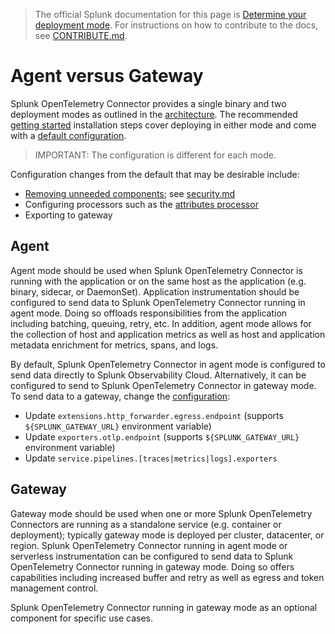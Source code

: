 > The official Splunk documentation for this page is [Determine your deployment mode](https://docs.splunk.com/Observability/gdi/opentelemetry/deployment-modes.html). For instructions on how to contribute to the docs, see [CONTRIBUTE.md](../CONTRIBUTE.md).

# Agent versus Gateway

Splunk OpenTelemetry Connector provides a single binary and two deployment
modes as outlined in the [architecture](architecture.md). The recommended
[getting started](https://github.com/signalfx/splunk-otel-collector#getting-started) installation steps cover deploying in
either mode and come with a [default
configuration](https://github.com/signalfx/splunk-otel-collector/tree/main/cmd/otelcol/config/collector).

> IMPORTANT: The configuration is different for each mode.

Configuration changes from the default that may be desirable include:

- [Removing unneeded
  components](https://github.com/signalfx/splunk-otel-collector/blob/main/cmd/otelcol/config/collector/agent_config.yaml#L123);
  see
  [security.md](https://github.com/signalfx/splunk-otel-collector/blob/main/docs/security.md)
- Configuring processors such as the [attributes
  processor](https://github.com/open-telemetry/opentelemetry-collector-contrib/tree/main/processor/attributesprocessor)
- Exporting to gateway

## Agent

Agent mode should be used when Splunk OpenTelemetry Connector is running with
the application or on the same host as the application (e.g. binary, sidecar,
or DaemonSet). Application instrumentation should be configured to send data to
Splunk OpenTelemetry Connector running in agent mode. Doing so offloads
responsibilities from the application including batching, queuing, retry, etc.
In addition, agent mode allows for the collection of host and application
metrics as well as host and application metadata enrichment for metrics, spans,
and logs.

By default, Splunk OpenTelemetry Connector in agent mode is configured to send data
directly to Splunk Observability Cloud. Alternatively, it can be configured to
send to Splunk OpenTelemetry Connector in gateway mode. To send data to a
gateway, change the
[configuration](https://github.com/signalfx/splunk-otel-collector/blob/main/cmd/otelcol/config/collector/agent_config.yaml):

- Update `extensions.http_forwarder.egress.endpoint` (supports `${SPLUNK_GATEWAY_URL}` environment variable)
- Update `exporters.otlp.endpoint` (supports `${SPLUNK_GATEWAY_URL}` environment variable)
- Update `service.pipelines.[traces|metrics|logs].exporters`

## Gateway

Gateway mode should be used when one or more Splunk OpenTelemetry Connectors
are running as a standalone service (e.g. container or deployment); typically
gateway mode is deployed per cluster, datacenter, or region. Splunk
OpenTelemetry Connector running in agent mode or serverless instrumentation can
be configured to send data to Splunk OpenTelemetry Connector running in gateway
mode. Doing so offers capabilities including increased buffer and retry as well
as egress and token management control.

Splunk OpenTelemetry Connector running in gateway mode as an optional component
for specific use cases.
